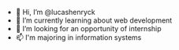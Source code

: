 - 👋 Hi, I’m @lucashenryck
- 🌱 I’m currently learning about web development
- 💞️ I’m looking for an opportunity of internship
- 📫 I'm majoring in information systems

<!---
lucashenryck/lucashenryck is a ✨ special ✨ repository because its `README.md` (this file) appears on your GitHub profile.
You can click the Preview link to take a look at your changes.
--->
